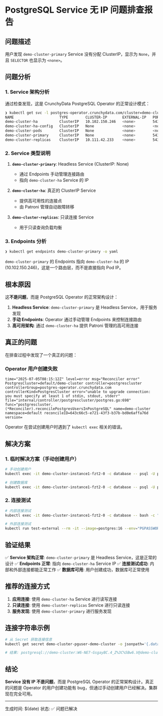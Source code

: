 # PostgreSQL Service 无 IP 问题排查报告

## 问题描述

用户发现 `demo-cluster-primary` Service 没有分配 ClusterIP，显示为 `None`，并且 `SELECTOR` 也显示为 `<none>`。

## 问题分析

### 1. Service 架构分析

通过检查发现，这是 CrunchyData PostgreSQL Operator 的正常设计模式：

```bash
❯ kubectl get svc -l postgres-operator.crunchydata.com/cluster=demo-cluster -o wide
NAME                     TYPE        CLUSTER-IP       EXTERNAL-IP   PORT(S)    AGE     SELECTOR
demo-cluster-ha          ClusterIP   10.102.150.246   <none>        5432/TCP   2m46s   <none>
demo-cluster-ha-config   ClusterIP   None             <none>        <none>     2m46s   <none>
demo-cluster-pods        ClusterIP   None             <none>        <none>     2m46s   postgres-operator.crunchydata.com/cluster=demo-cluster
demo-cluster-primary     ClusterIP   None             <none>        5432/TCP   2m46s   <none>
demo-cluster-replicas    ClusterIP   10.111.42.233    <none>        5432/TCP   2m46s   postgres-operator.crunchydata.com/cluster=demo-cluster,postgres-operator.crunchydata.com/role=replica
```

### 2. Service 类型说明

1. **`demo-cluster-primary`**: Headless Service (ClusterIP: None)
   - 通过 Endpoints 手动管理连接路由
   - 指向 `demo-cluster-ha` Service 的 IP

2. **`demo-cluster-ha`**: 真正的 ClusterIP Service
   - 提供高可用性的连接点
   - 由 Patroni 管理自动故障转移

3. **`demo-cluster-replicas`**: 只读连接 Service
   - 用于只读查询负载均衡

### 3. Endpoints 分析

```bash
❯ kubectl get endpoints demo-cluster-primary -o yaml
```

`demo-cluster-primary` 的 Endpoints 指向 `demo-cluster-ha` 的 IP (10.102.150.246)，这是一个路由层，而不是直接指向 Pod IP。

## 根本原因

这**不是问题**，而是 PostgreSQL Operator 的正常架构设计：

1. **Headless Service**: `demo-cluster-primary` 是 Headless Service，用于服务发现
2. **手动 Endpoints**: Operator 通过手动管理 Endpoints 来控制连接路由
3. **高可用架构**: 通过 `demo-cluster-ha` 提供 Patroni 管理的高可用连接

## 真正的问题

在排查过程中发现了一个真正的问题：

### Operator 用户创建失败

```log
time="2025-07-05T08:15:12Z" level=error msg="Reconciler error" PostgresCluster=default/demo-cluster controller=postgrescluster controllerGroup=postgres-operator.crunchydata.com controllerKind=PostgresCluster error="unable to upgrade connection: you must specify at least 1 of stdin, stdout, stderr" file="internal/controller/postgrescluster/postgres.go:698" func="postgrescluster.(*Reconciler).reconcilePostgresUsersInPostgreSQL" name=demo-cluster namespace=default reconcileID=643c66c5-e721-43f3-b37b-bd0e6affa76d version=
```

Operator 在尝试创建用户时遇到了 `kubectl exec` 相关的错误。

## 解决方案

### 1. 临时解决方案（手动创建用户）

```bash
# 手动创建用户
kubectl exec -it demo-cluster-instance1-fzt2-0 -c database -- psql -U postgres -c "CREATE USER \"demo-cluster\" WITH CREATEDB PASSWORD 'W6-NE7-GsgayBC.4_Z<[w6.V';"

# 创建数据库
kubectl exec -it demo-cluster-instance1-fzt2-0 -c database -- psql -U postgres -c "CREATE DATABASE \"demo-cluster\" OWNER \"demo-cluster\";"
```

### 2. 连接测试

```bash
# 内部连接测试
kubectl exec -it demo-cluster-instance1-fzt2-0 -c database -- bash -c "PGPASSWORD='W6-NE7-GsgayBC.4_Z<[w6.V' psql -h demo-cluster-primary -U demo-cluster -c \"SELECT 'Success! Connected via demo-cluster-primary' as result;\""

# 外部连接测试
kubectl run test-external --rm -it --image=postgres:16 --env="PGPASSWORD=W6-NE7-GsgayBC.4_Z<[w6.V" -- psql -h demo-cluster-ha -U demo-cluster -c "SELECT 'External connection successful' as result;"
```

## 验证结果

✅ **Service 架构正常**: `demo-cluster-primary` 是 Headless Service，这是正常的设计
✅ **Endpoints 正常**: 指向 `demo-cluster-ha` Service IP
✅ **连接测试成功**: 内部和外部连接都能正常工作
✅ **数据库可用**: 用户创建成功，数据库可正常使用

## 推荐的连接方式

1. **应用连接**: 使用 `demo-cluster-ha` Service 进行读写连接
2. **只读连接**: 使用 `demo-cluster-replicas` Service 进行只读连接
3. **服务发现**: 使用 `demo-cluster-primary` 进行服务发现

## 连接字符串示例

```bash
# 从 Secret 获取连接信息
kubectl get secret demo-cluster-pguser-demo-cluster -o jsonpath='{.data.uri}' | base64 -d

# 结果: postgresql://demo-cluster:W6-NE7-GsgayBC.4_Z%3C%5Bw6.V@demo-cluster-primary.default.svc:5432/demo-cluster
```

## 结论

**Service 没有 IP 不是问题**，而是 PostgreSQL Operator 的正常架构设计。真正的问题是 Operator 的用户创建功能有 bug，但通过手动创建用户已经解决。集群现在完全可用。

---

生成时间: $(date)
状态: ✅ 问题已解决
